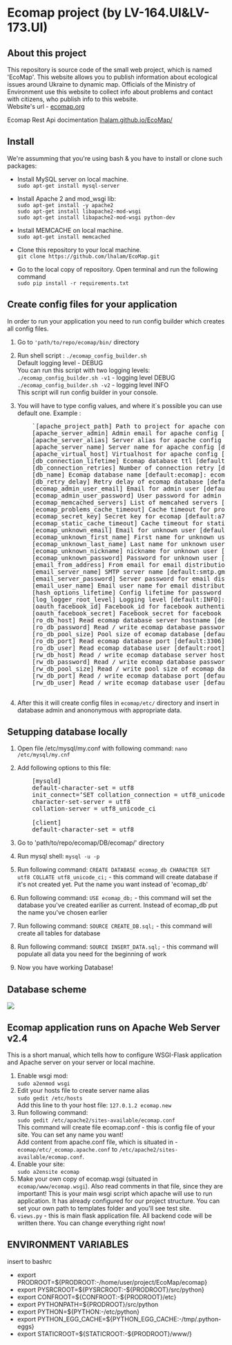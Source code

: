 # Ecomap project (by LV-164.UI&LV-173.UI)

## About this project

This repository is source code of the small web project, which is named 'EcoMap'. This website allows you to publish information about ecological issues around Ukraine to dynamic map. Officials of the Ministry of Environment use this website to collect info about problems and contact with citizens, who publish info to this website.  
Website's url - [ecomap.org](http://ecomap.org)

Ecomap Rest Api docimentation [lhalam.github.io/EcoMap/](http://lhalam.github.io/EcoMap)

## Install

We're assumming that you're using bash & you have to install or clone such packages:

*   Install MySQL server on local machine.  
    `sudo apt-get install mysql-server`
*   Install Apache 2 and mod_wsgi lib:  
    `sudo apt-get install -y apache2`  
    `sudo apt-get install libapache2-mod-wsgi`  
    `sudo apt-get install libapache2-mod-wsgi python-dev`  

*   Install MEMCACHE on local machine.  
    `sudo apt-get install memcached`
*   Clone this repository to your local machine.  
    `git clone https://github.com/lhalam/EcoMap.git`
*   Go to the local copy of repository. Open terminal and run the following command  
    `sudo pip install -r requirements.txt`

## Create config files for your application

In order to run your application you need to run config builder which creates all config files.

1.  Go to `'path/to/repo/ecomap/bin/` directory
2.  Run shell script : `./ecomap_config_builder.sh`  
    Default logging level - DEBUG  
    You can run this script with two logging levels:  
    `./ecomap_config_builder.sh -v1` - logging level DEBUG  
    `./ecomap_config_builder.sh -v2` - logging level INFO  
    This script will run config builder in your console.
3.  You will have to type config values, and where it`s possible you can use default one. Example :  

    <pre>    `[apache_project_path] Path to project for apache config [default:None]: /path/to/project/directory 
        [apache_server_admin] Admin email for apache config [default:admin@ecomap.com]: admin@gmail.com
        [apache_server_alias] Server alias for apache config [default:None]: ecomap.new
        [apache_server_name] Server name for apache config [default:None]: www.ecomap.new
        [apache_virtual_host] Virtualhost for apache config [default:None]: ecomap.new
        [db_connection_lifetime] Ecomap database ttl [default:5]: 10
        [db_connection_retries] Number of connection retry [default:3]: 5
        [db_name] Ecomap database name [default:ecomap]: ecomap_db
        [db_retry_delay] Retry delay of ecomap database [default:3]: 5
        [ecomap_admin_user_email] Email for admin user [default:admin@ecomap.com]: admin@gmail.com
        [ecomap_admin_user_password] User password for admin user [default:secre!]: adminpass      
        [ecomap_memcached_servers] List of memcahed servers [default:['127.0.0.1:11211']]: ['198.168.15.66:9000']                                             
        [ecomap_problems_cache_timeout] Cache timeout for problems [default:60]: 180
        [ecomap_secret_key] Secret key for ecomap [default:a7c268ab01141868811c070274413ea3c588733241659fcb]: 2k34knn5ny3j5mg5vm4hgb5jjk4m4v4gb3k4n5bv3hn3n3g0
        [ecomap_static_cache_timeout] Cache timeout for static files [default:86400]: 172800
        [ecomap_unknown_email] Email for unknown user [default:anonymous@ecomap.com]: anonymous@i.ua  
        [ecomap_unknown_first_name] First name for unknown user [default:anonymous]: anon
        [ecomap_unknown_last_name] Last name for unknown user [default:anonymous]: anonimovich
        [ecomap_unknown_nickname] nickname for unknown user [default:anonymous]: anonchik
        [ecomap_unknown_password] Password for unknown user [default:None]: anonpass
        [email_from_address] From email for email distribution [default:ecomaptest@gmail.com]: ecomapmail@i.ua 
        [email_server_name] SMTP server name [default:smtp.gmail.com]: smtp.i.ua
        [email_server_password] Server password for email distribution [default:ecomap_test]: emailpass
        [email_user_name] Email user name for email distribution [default:ecomaptest]: ECOMAP
        [hash_options_lifetime] Config lifetime for password restore [default:900]: 1200
        [log_logger_root_level] Logging level [default:INFO]: DEBUG
        [oauth_facebook_id] Facebook_id for facebook authentication [default:None]: 1000437473365547        
        [oauth_facebook_secret] Facebook_secret for facebook authentication [default:20b8495bdd654cde3e0be0a9ccd8a362]: 45d8d6a2fv1b79hf3f1f5sdw8o46yj61
        [ro_db_host] Read ecomap database server hostname [default:None]: localhost
        [ro_db_password] Read / write ecomap database password [default:None]: 1qaz2wsx3edc
        [ro_db_pool_size] Pool size of ecomap database [default:3]: 6
        [ro_db_port] Read ecomap database port [default:3306]: 9090
        [ro_db_user] Read ecomap database user [default:root]: cat
        [rw_db_host] Read / write ecomap database server hostname [default:None]: localhost
        [rw_db_password] Read / write ecomap database password [default:None]: k3i4i5lm6m6
        [rw_db_pool_size] Read / write pool size of ecomap database [default:3]: 5
        [rw_db_port] Read / write ecomap database port [default:3306]: 8989
        [rw_db_user] Read / write ecomap database user [default:root]: dog`
        </pre>

4.  After this it will create config files in `ecomap/etc/` directory and insert in database admin and anononymous with appropriate data.

## Setupping database locally

1.  Open file /etc/mysql/my.conf with following command: `nano /etc/mysql/my.cnf`
2.  Add following options to this file:  

    <pre>    [mysqld]
        default-character-set = utf8
        init_connect=‘SET collation_connection = utf8_unicode_ci’
        character-set-server = utf8
        collation-server = utf8_unicode_ci

        [client]
        default-character-set = utf8</pre>

3.  Go to 'path/to/repo/ecomap/DB/ecomap/' directory
4.  Run mysql shell: `mysql -u -p`
5.  Run following command: `CREATE DATABASE ecomap_db CHARACTER SET utf8 COLLATE utf8_unicode_ci;` - this command will create database if it's not created yet. Put the name you want instead of 'ecomap_db'
6.  Run following command: `USE ecomap_db;` - this command will set the database you've created earilier as current. Instead of ecomap_db put the name you've chosen earlier
7.  Run following command: `SOURCE CREATE_DB.sql;` - this command will create all tables for database
8.  Run following command: `SOURCE INSERT_DATA.sql;` - this command will populate all data you need for the beginning of work
9.  Now you have working Database!

## Database scheme

![](https://raw.githubusercontent.com/lhalam/EcoMap/STAGE/ecomap_db.png)

## Ecomap application runs on Apache Web Server v2.4

This is a short manual, which tells how to configure WSGI-Flask application and Apache server on your server or local machine.

1.  Enable wsgi mod:  
    `sudo a2enmod wsgi`
2.  Edit your hosts file to create server name alias  
    `sudo gedit /etc/hosts`  
    Add this line to th your host file: `127.0.1.2 ecomap.new`
3.  Run following command:  
    `sudo gedit /etc/apache2/sites-available/ecomap.conf`  
    This command will create file ecomap.conf - this is config file of your site. You can set any name you want!  
    Add content from apache.conf file, which is situated in - `ecomap/etc/_ecomap.apache.conf` to `/etc/apache2/sites-available/ecomap.conf`.
4.  Enable your site:  
    `sudo a2ensite ecomap`
5.  Make your own copy of ecomap.wsgi (situated in `ecomap/www/ecomap.wsgi`). Also read comments in that file, since they are important! This is your main wsgi script which apache will use to run application. It has already configured for our project structure. You can set your own path to templates folder and you'll see test site.
6.  `views.py` - this is main flask application file. All backend code will be written there. You can change everything right now!

## ENVIRONMENT VARIABLES

insert to bashrc

*   export PRODROOT=${PRODROOT:-/home/user/project/EcoMap/ecomap}
*   export PYSRCROOT=${PYSRCROOT:-${PRODROOT}/src/python}
*   export CONFROOT=${CONFROOT:-${PRODROOT}/etc}
*   export PYTHONPATH=${PRODROOT}/src/python
*   export PYTHON=${PYTHON:-/etc/python}
*   export PYTHON_EGG_CACHE=${PYTHON_EGG_CACHE:-/tmp/.python-eggs}
*   export STATICROOT=${STATICROOT:-${PRODROOT}/www/}
